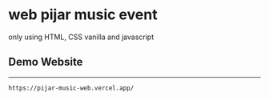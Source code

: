 # web pijar music event
only using HTML, CSS vanilla and javascript

## Demo Website
---
```
https://pijar-music-web.vercel.app/
